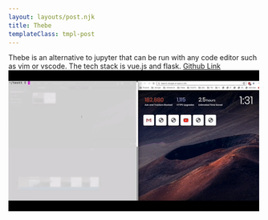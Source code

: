 ```yaml
---
layout: layouts/post.njk
title: Thebe
templateClass: tmpl-post
---
```


Thebe is an alternative to jupyter that can be run with any code editor such as vim or vscode. The tech stack is vue.js and flask. [Github Link](https://github.com/hotsoupisgood/Thebe)  
![Thebe example gif](img/thebe.gif)